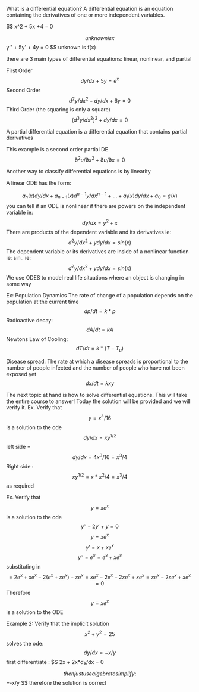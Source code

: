 What is a differential equation? 
A differential equation is an equation containing the derivatives of one or more independent variables. 

$$
x^2 + 5x +4 = 0

$$
unknown is x
$$
y'' + 5y' + 4y = 0
$$
unknown is f(x)


there are 3 main types of differential equations: 
linear, nonlinear, and partial

First Order
$$
dy/dx + 5y = e^x
$$
Second Order
$$
d^2y/dx^2 + dy/dx + 6y = 0
$$
Third Order (the squaring is only a square)
$$
(d^3y/dx^2)^2 + dy/dx = 0
$$

A partial differential equation is a differential equation that contains partial derivatives

This example is a second order partial DE
$$
∂^2u/∂x^2 + ∂u/∂x = 0 
$$


Another way to classify differential equations is by linearity 

A linear ODE has the form: 

$$
a_n(x)dy/dx + a_{n-1}(x)d^{n-1}y/dx^{n-1} + ...+a_1(x)dy/dx+a_0 = g(x)
$$
you can tell if an ODE is nonlinear if there are powers on the independent variable ie: 
$$
dy/dx = y^2 + x
$$
There are products of the dependent variable and its derivatives ie:
$$
d^2y/dx^2 + ydy/dx = sin(x)
$$
The dependent variable or its derivatives are inside of a nonlinear function ie: sin..
ie:
$$
d^2y/dx^2 + y dy/dx = sin(x)
$$We use ODES to model real life situations where an object is changing in some way

Ex: Population Dynamics
The rate of change of a population depends on the population at the current time 
$$
dp/dt = k*p
$$
Radioactive decay:
$$
dA/dt = kA
$$
Newtons Law of Cooling:
$$
dT/dt = k * (T-T_u)
$$

Disease spread: The rate at which a disease spreads is proportional to the number of people infected and the number of people who have not been exposed yet
$$
dx/dt = kxy
$$


The next topic at hand is how to solve differential equations. This will take the entire course to answer! Today the solution will be provided and we will verify it.
Ex. Verify that 
$$
y = x^4/16
$$
is a solution to the ode 
$$
dy/dx = xy^{1/2}
$$
left side = 
$$
dy/dx = 4x^3/16 = x^3/4
$$
Right side : 
$$
xy^{1/2} = x * x^2/4 = x^3/4
$$
as required 

Ex. Verify that 
$$
y = xe^x 
$$
is a solution to the ode 
$$
y'' - 2y' + y = 0 
$$
$$
y = xe^x
$$
$$
y' = x + xe^x
$$
$$
y'' = e^x = e^x + xe^x 
$$
substituting in 
$$
= 2e^x + xe^x - 2(e^x + xe^x) + xe^x
= xe^x - 2e^x - 2xe^x + xe^x
= xe^x - 2xe^x + xe^x 
= 0
$$
Therefore
$$
y=xe^x
$$
is a solution to the ODE

Example 2:
Verify that the implicit solution 
$$
x^2 + y^2 = 25
$$
solves the ode:
$$
dy/dx = -x/y
$$
first differentiate :
$$
2x + 2x*dy/dx = 0

$$
then just use algebra to simplify:
$$
=-x/y
$$
therefore the solution is correct 